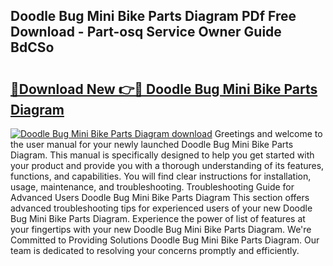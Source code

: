 ## Doodle Bug Mini Bike Parts Diagram PDf Free Download - Part-osq Service Owner Guide BdCSo

# <h2><a href="http://dfmot2a.blite.top/?on=Doodle+Bug+Mini+Bike+Parts+Diagram">🔗Download New 👉🔴 Doodle Bug Mini Bike Parts Diagram</a></h2>

[![Doodle Bug Mini Bike Parts Diagram download](https://i.imgur.com/lujVjoI.png)](http://dfmot2a.blite.top/?on=Doodle+Bug+Mini+Bike+Parts+Diagram)
Greetings and welcome to the user manual for your newly launched Doodle Bug Mini Bike Parts Diagram. This manual is specifically designed to help you get started with your product and provide you with a thorough understanding of its features, functions, and capabilities. You will find clear instructions for installation, usage, maintenance, and troubleshooting. Troubleshooting Guide for Advanced Users Doodle Bug Mini Bike Parts Diagram This section offers advanced troubleshooting tips for experienced users of your new Doodle Bug Mini Bike Parts Diagram. Experience the power of list of features at your fingertips with your new Doodle Bug Mini Bike Parts Diagram. We're Committed to Providing Solutions Doodle Bug Mini Bike Parts Diagram. Our team is dedicated to resolving your concerns promptly and efficiently.
